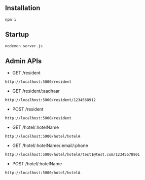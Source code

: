 ## Installation

```
npm i
```

## Startup

```
nodemon server.js
```

## Admin APIs

- GET /resident

```
http://localhost:5000/resident
```

- GET /resident/:aadhaar

```
http://localhost:5000/resident/1234568912
```

- POST /resident

```
http://localhost:5000/resident
```

- GET /hotel/:hotelName

```
http://localhost:5000/hotel/hotelA
```

- GET /hotel/:hotelName/:email/:phone

```
http://localhost:5000/hotel/hotelA/test1@test.com/12345678901
```

- POST /hotel/:hotelName

```
http://localhost:5000/hotel/hotelA
```
